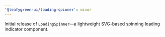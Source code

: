 ```yaml
---
'@leafygreen-ui/loading-spinner': minor
---
```


Initial release of `LoadingSpinner`—a lightweight SVG-based spinning loading indicator component.
